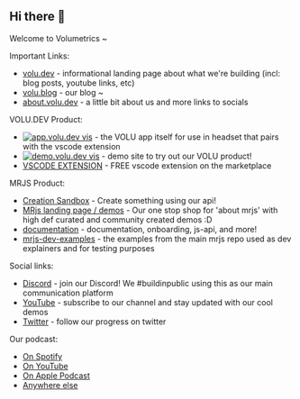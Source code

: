 ## Hi there 👋

Welcome to Volumetrics ~

Important Links:
- [volu.dev](https://volu.dev) - informational landing page about what we're building (incl: blog posts, youtube links, etc)
- [volu.blog](https://volu.blog) - our blog ~
- [about.volu.dev](https://about.volu.dev) - a little bit about us and more links to socials

VOLU.DEV Product:
- [![app.volu.dev vis](https://img.shields.io/badge/app.volu.dev-caffff)](https://app.volu.dev) - the VOLU app itself for use in headset that pairs with the vscode extension
- [![demo.volu.dev vis](https://img.shields.io/badge/demo.volu.dev-ffc6ff)](https://demo.volu.dev) - demo site to try out our VOLU product!
- [VSCODE EXTENSION](https://marketplace.visualstudio.com/items?itemName=Volumetrics.volumetrics) - FREE vscode extension on the marketplace

MRJS Product:
- [Creation Sandbox](https://docs.mrjs.io/create/) - Create something using our api!
- [MRjs landing page / demos](https://mrjs.io/) - Our one stop shop for 'about mrjs' with high def curated and community created demos :D
- [documentation](https://docs.mrjs.io) - documentation, onboarding, js-api, and more!
- [mrjs-dev-examples](https://examples.mrjs.io/) - the examples from the main mrjs repo used as dev explainers and for testing purposes

Social links:
- [Discord](https://discord.gg/volumetrics) - join our Discord! We #buildinpublic using this as our main communication platform
- [YouTube](https://www.youtube.com/@Volumetrics-io) - subscribe to our channel and stay updated with our cool demos
- [Twitter](https://twitter.com/Volumetricsio) - follow our progress on twitter

Our podcast:
- [On Spotify](https://open.spotify.com/show/5NyajaunTIcFqrj4UHro95)
- [On YouTube](https://www.youtube.com/@Volumetrics-io/playlists)
- [On Apple Podcast](https://podcasts.apple.com/us/podcast/the-volumetrics-podcast/id1729910225)
- [Anywhere else](https://shows.acast.com/65c552402f12a6001651d97a)

<!--
First stop repos:
- [MRjs](https://github.com/Volumetrics-io/mrjs) - [![GitHub stars](https://img.shields.io/github/stars/volumetrics-io/mrjs.svg?style=social&label=Star)](https://github.com/volumetrics-io/mrjs) our main repo
- [documentation](https://github.com/Volumetrics-io/documentation) - includes onboarding, walk through docs, and more
-->
